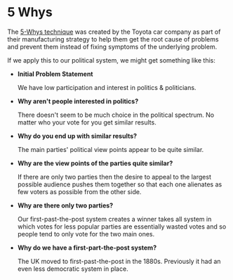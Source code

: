 
# 5 Whys

The [5-Whys technique](https://www.mindtools.com/pages/article/newTMC_5W.htm) was created by the
Toyota car company as part of their manufacturing strategy to help them get the root cause of
problems and prevent them instead of fixing symptoms of the underlying problem.

If we apply this to our political system, we might get something like this:

- **Initial Problem Statement**

  We have low participation and interest in politics & politicians.

- **Why aren't people interested in politics?**

  There doesn't seem to be much choice in the political spectrum. No matter who your vote for you
  get similar results.

- **Why do you end up with similar results?**

  The main parties' political view points appear to be quite similar.

- **Why are the view points of the parties quite similar?**

  If there are only two parties then the desire to appeal to the largest possible audience pushes
  them together so that each one alienates as few voters as possible from the other side.

- **Why are there only two parties?**

  Our first-past-the-post system creates a winner takes all system in which votes for less popular
  parties are essentially wasted votes and so people tend to only vote for the two main ones.

- **Why do we have a first-part-the-post system?**

  The UK moved to first-past-the-post in the 1880s. Previously it had an even less democratic system
  in place.



